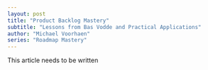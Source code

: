 ```yaml
---
layout: post
title: "Product Backlog Mastery"
subtitle: "Lessons from Bas Vodde and Practical Applications"
author: "Michael Voorhaen"
series: "Roadmap Mastery"
---
```


This article needs to be written

